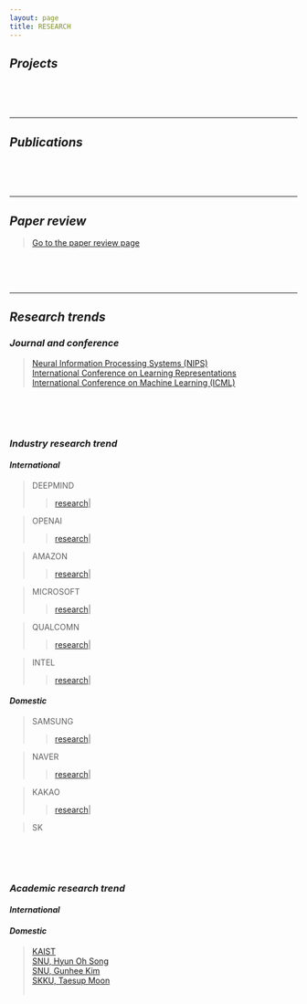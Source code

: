 ```yaml
---
layout: page
title: RESEARCH
---
```


## _Projects_

<br><br><br>

---

## _Publications_

<br><br><br>

---

## _Paper review_

> [Go to the paper review page](https://userdyk-github.github.io/research/PAPER-REVIEW.html)

<br><br><br>

---

## _Research trends_

### _Journal and conference_
> <a href='https://nips.cc' target="_blank">Neural Information Processing Systems (NIPS)</a><br>
> <a href='https://www.iclr.cc' target="_blank">International Conference on Learning Representations</a><br>
> <a href='https://icml.cc/' target="_blank">International Conference on Machine Learning (ICML)</a><br>

<br><br><br>


### _Industry research trend_

#### _International_

> DEEPMIND 
>> <a href='https://deepmind.com/research' target="_blank">research</a>|<br> 
> <a href='' target="_blank"></a>

> OPENAI
>> <a href='https://openai.com/progress/' target="_blank">research</a>|<br>
> <a href='' target="_blank"></a>

> AMAZON
>> <a href='https://www.aboutamazon.com/research' target="_blank">research</a>|<br>
> <a href='' target="_blank"></a>

> MICROSOFT
>> <a href='https://www.microsoft.com/en-us/research/research-area/artificial-intelligence/' target="_blank">research</a>|<br>
> <a href='' target="_blank"></a>

> QUALCOMN
>> <a href='https://www.qualcomm.com/invention/artificial-intelligence/ai-research' target="_blank">research</a>|<br>
> <a href='' target="_blank"></a>

> INTEL
>> <a href='https://www.intel.ai/research/#gs.1x6fho' target="_blank">research</a>|<br>
> <a href='' target="_blank"></a>






#### _Domestic_

> SAMSUNG
>> <a href='https://research.samsung.com/artificial-intelligence' target="_blank">research</a>|<br>
> <a href='' target="_blank"></a>

> NAVER 
>> <a href='https://clova.ai/ko/research/research-areas.html' target="_blank">research</a>|<br>
> <a href='' target="_blank"></a>

> KAKAO
>> <a href='https://kakao.ai/tech' target="_blank">research</a>|<br>
> <a href='' target="_blank"></a>

> SK
>>
> <a href='' target="_blank"></a>

<br><br><br>

### _Academic research trend_

#### _International_

#### _Domestic_
> <a href='https://kis.kaist.ac.kr/index.php?mid=KIAI_O' target="_blank">KAIST</a><br>
> <a href='http://mllab.snu.ac.kr/' target="_blank">SNU, Hyun Oh Song</a><br>
> <a href='http://vision.snu.ac.kr/' target="_blank">SNU, Gunhee Kim</a><br>
> <a href='https://mindlab-skku.github.io/' target="_blank">SKKU, Taesup Moon</a><br>
> <a href='' target="_blank"></a><br>
